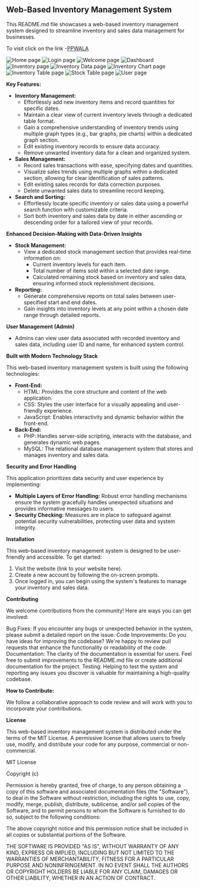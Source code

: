 ## Web-Based Inventory Management System

This README.md file showcases a web-based inventory management system designed to streamline inventory and sales data management for businesses.

To visit click on the link -[PPWALA](https://ppwala.000webhostapp.com)

![Home page](image/home.png "width=400px height=300px")
![Login page](image/login.png "width=400px height=300px")
![Welcome page](image/welcome.png "width=400px height=300px")
![Dashboard](image/dashboard.png "width=100px height=200px")
![Inventory page](image/inventory.png "width=400px height=300px")
![Inventory Data page](image/inventory_data.png "width=400px height=300px")
![Inventory Chart page](image/inventory_chart.png "width=400px height=300px")
![Inventory Table page](image/inventory_table.png "width=400px height=300px")
![Stock Table page](image/stock.png "width=400px height=300px")
![User page](image/user.png "width=400px height=300px")

**Key Features:**

- **Inventory Management:**
  - Effortlessly add new inventory items and record quantities for specific dates.
  - Maintain a clear view of current inventory levels through a dedicated table format.
  - Gain a comprehensive understanding of inventory trends using multiple graph types (e.g., bar graphs, pie charts) within a dedicated graph section.
  - Edit existing inventory records to ensure data accuracy.
  - Remove unwanted inventory data for a clean and organized system.
- **Sales Management:**
  - Record sales transactions with ease, specifying dates and quantities.
  - Visualize sales trends using multiple graphs within a dedicated section, allowing for clear identification of sales patterns.
  - Edit existing sales records for data correction purposes.
  - Delete unwanted sales data to streamline record keeping.
- **Search and Sorting:**
  - Effortlessly locate specific inventory or sales data using a powerful search function with customizable criteria.
  - Sort both inventory and sales data by date in either ascending or descending order for a tailored view of your records.

**Enhanced Decision-Making with Data-Driven Insights**

- **Stock Management:**
  - View a dedicated stock management section that provides real-time information on:
    - Current inventory levels for each item.
    - Total number of items sold within a selected date range.
    - Calculated remaining stock based on inventory and sales data, ensuring informed stock replenishment decisions.
- **Reporting:**
  - Generate comprehensive reports on total sales between user-specified start and end dates.
  - Gain insights into inventory levels at any point within a chosen date range through detailed reports.

**User Management (Admin)**

- Admins can view user data associated with recorded inventory and sales data, including user ID and name, for enhanced system control.

**Built with Modern Technology Stack**

This web-based inventory management system is built using the following technologies:

- **Front-End:**
  - HTML: Provides the core structure and content of the web application.
  - CSS: Styles the user interface for a visually appealing and user-friendly experience.
  - JavaScript: Enables interactivity and dynamic behavior within the front-end.
- **Back-End:**
  - PHP: Handles server-side scripting, interacts with the database, and generates dynamic web pages.
  - MySQL: The relational database management system that stores and manages inventory and sales data.

**Security and Error Handling**

This application prioritizes data security and user experience by implementing:

- **Multiple Layers of Error Handling:** Robust error handling mechanisms ensure the system gracefully handles unexpected situations and provides informative messages to users.
- **Security Checking:** Measures are in place to safeguard against potential security vulnerabilities, protecting user data and system integrity.

**Installation**

This web-based inventory management system is designed to be user-friendly and accessible. To get started:

1. Visit the website (link to your website here).
2. Create a new account by following the on-screen prompts.
3. Once logged in, you can begin using the system's features to manage your inventory and sales data.

**Contributing**

We welcome contributions from the community! Here are ways you can get involved:

Bug Fixes: If you encounter any bugs or unexpected behavior in the system, please submit a detailed report on the issue.
Code Improvements: Do you have ideas for improving the codebase? We're happy to review pull requests that enhance the functionality or readability of the code.
Documentation: The clarity of the documentation is essential for users. Feel free to submit improvements to the README.md file or create additional documentation for the project.
Testing: Helping to test the system and reporting any issues you discover is valuable for maintaining a high-quality codebase.

**How to Contribute:**

We follow a collaborative approach to code review and will work with you to incorporate your contributions.

**License**

This web-based inventory management system is distributed under the terms of the MIT License. A permissive license that allows users to freely use, modify, and distribute your code for any purpose, commercial or non-commercial.

MIT License

Copyright (c) <PPWALA>

Permission is hereby granted, free of charge, to any person obtaining a copy of this software and associated documentation files (the "Software"), to deal in the Software without restriction, including the rights to use, copy, modify, merge, publish, distribute, sublicense, and/or sell copies of the Software, and to permit persons to whom the Software is furnished to do so, subject to the following conditions:

The above copyright notice and this permission notice shall be included in all copies or substantial portions of the Software.

THE SOFTWARE IS PROVIDED "AS IS", WITHOUT WARRANTY OF ANY KIND, EXPRESS OR IMPLIED, INCLUDING BUT NOT LIMITED TO THE WARRANTIES OF MERCHANTABILITY, FITNESS FOR A PARTICULAR PURPOSE AND NONINFRINGEMENT. IN NO EVENT SHALL THE AUTHORS OR COPYRIGHT HOLDERS BE LIABLE FOR ANY CLAIM, DAMAGES OR OTHER LIABILITY, WHETHER IN AN ACTION OF CONTRACT.

